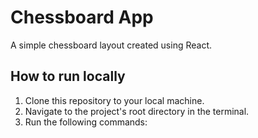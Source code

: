 # Chessboard App

A simple chessboard layout created using React.

## How to run locally

1. Clone this repository to your local machine.
2. Navigate to the project's root directory in the terminal.
3. Run the following commands:


